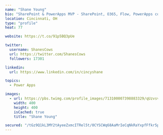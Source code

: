 ```yaml
---
name: "Shane Young"
bio: "SharePoint & PowerApps MVP - SharePoint, O365, Flow, PowerApps consulting? @PowerApps911 | Pure Snark? You found it."
location: Cincinnati, OH
type: "profile"
heat: 77

website: https://t.co/91p5BQ3pUe

twitter:
  username: ShanesCows
  url: https://twitter.com/ShanesCows
  followers: 17301

linkedin:
  url: https://www.linkedin.com/in/cincyshane

topics:
  - Power Apps

images:
  - url: https://pbs.twimg.com/profile_images/713100007398883329/qUzvsvQ3_400x400.jpg
    width: 400
    height: 400
    isCached: true
    title: "Shane Young"

secured: "/tGz9Q1kL3MY2tAyeeZxmcITRel5t/0CYSCWq68AaMrIeCqNkRaYxpfFfkr5pV0DTkA3bxJTw3g5lqNXNssnqVRRdczzIc9YGPJnPdJlV8A1mCWjsHAX2qnQXoYh0CAoMekTyncIoL/az2tf7UqvMZGOHYVUicdE/0VEkoqgKykeIrXIDSFQcHVYDj7peRbXaUlwioWAlk0XUc6nyGcGyrnj+NxQ6ByYiunKmRk6yBaueaCpKrPLk14TAMImoq6xtSQc82sJwLYdKWUKIn302kIeSbtM1BVn7sFVAGRoreZ9X6ixY7vn+EIdS3r7+VA93LlZvuogJFI/oJdpFbJqxwe65W356eGvQM6GLPB/mmJe7iXBdachzr77uzxn+pLpPTN8Y0lfQelOlmyQEQPrFVQKEhBXWBrcb19RpK/LXGI=;nmGjhE0fdOfcFm0H/jHBQg=="
---
```


